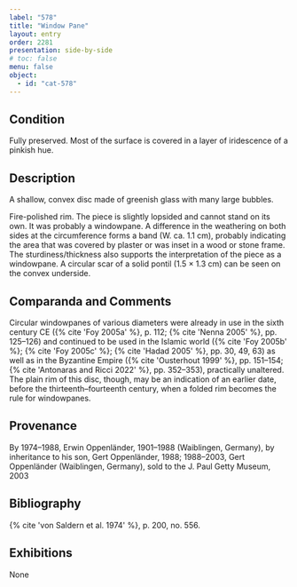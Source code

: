```yaml
---
label: "578"
title: "Window Pane"
layout: entry
order: 2281
presentation: side-by-side
# toc: false
menu: false
object:
  - id: "cat-578"
---
```


## Condition

Fully preserved. Most of the surface is covered in a layer of iridescence of a pinkish hue.

## Description

A shallow, convex disc made of greenish glass with many large bubbles.

Fire-polished rim. The piece is slightly lopsided and cannot stand on its own. It was probably a windowpane. A difference in the weathering on both sides at the circumference forms a band (W. ca. 1.1 cm), probably indicating the area that was covered by plaster or was inset in a wood or stone frame. The sturdiness/thickness also supports the interpretation of the piece as a windowpane. A circular scar of a solid pontil (1.5 × 1.3 cm) can be seen on the convex underside.

## Comparanda and Comments

Circular windowpanes of various diameters were already in use in the sixth century CE ({% cite 'Foy 2005a' %}, p. 112; {% cite 'Nenna 2005' %}, pp. 125–126) and continued to be used in the Islamic world ({% cite 'Foy 2005b' %}; {% cite 'Foy 2005c' %}; {% cite 'Hadad 2005' %}, pp. 30, 49, 63) as well as in the Byzantine Empire ({% cite 'Ousterhout 1999' %}, pp. 151–154; {% cite 'Antonaras and Ricci 2022' %}, pp. 352–353), practically unaltered. The plain rim of this disc, though, may be an indication of an earlier date, before the thirteenth–fourteenth century, when a folded rim becomes the rule for windowpanes.

## Provenance

By 1974–1988, Erwin Oppenländer, 1901–1988 (Waiblingen, Germany), by inheritance to his son, Gert Oppenländer, 1988; 1988–2003, Gert Oppenländer (Waiblingen, Germany), sold to the J. Paul Getty Museum, 2003

## Bibliography

{% cite 'von Saldern et al. 1974' %}, p. 200, no. 556.

## Exhibitions

None
